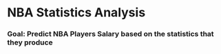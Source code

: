 # NBA Statistics Analysis
### Goal: Predict NBA Players Salary based on the statistics that they produce
